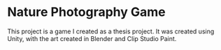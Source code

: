 # Nature Photography Game

This project is a game I created as a thesis project. It was created using Unity, with the art created in Blender and Clip Studio Paint. 

